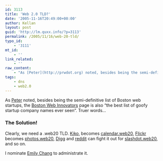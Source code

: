 ```yaml
---
id: 3113
title: 'Web 2.0 TLD?'
date: '2005-11-16T20:49:00+00:00'
author: Kellan
layout: post
guid: 'http://lm.quxx.info/?p=3113'
permalink: /2005/11/16/web-20-tld/
typo_id:
    - '3111'
mt_id:
    - ''
link_related:
    - ''
raw_content:
    - "As [Peter](http://prwdot.org) noted, besides being the semi-definitive list of Boston web startups, the [Boston Web Innovators](http://www.seedwiki.com/wiki/bostonweb/bostonweb.cfm) page is also \\\"the best list of goofy startup company names ever seen\\\".  Truer words...\r\n\r\n### The Solution!\r\n\r\nClearly, we need a .web20 TLD.  [Kiko](http://kiko.com), becomes [calendar.web20](http://calendar.web20), [Flickr](http://flickr.com) becomes [photos.web20](http://photos.web20), [Digg](http://digg.com) and [reddit](http://reddit.com) can fight it out for [slashdot.web20](http://slashdot.org), and so on.\r\n\r\nI nominate [Emily Chang](http://www.emilychang.com/go/ehub/) to administrate it."
tags:
    - dns
    - web2.0
---
```


As [Peter](http://prwdot.org) noted, besides being the semi-definitive list of Boston web startups, the [Boston Web Innovators](http://www.seedwiki.com/wiki/bostonweb/bostonweb.cfm) page is also “the best list of goofy startup company names ever seen”. Truer words…

### The Solution!

Clearly, we need a .web20 TLD. [Kiko](http://kiko.com), becomes [calendar.web20](http://calendar.web20), [Flickr](http://flickr.com) becomes [photos.web20](http://photos.web20), [Digg](http://digg.com) and [reddit](http://reddit.com) can fight it out for [slashdot.web20](http://slashdot.org), and so on.

I nominate [Emily Chang](http://www.emilychang.com/go/ehub/) to administrate it.
